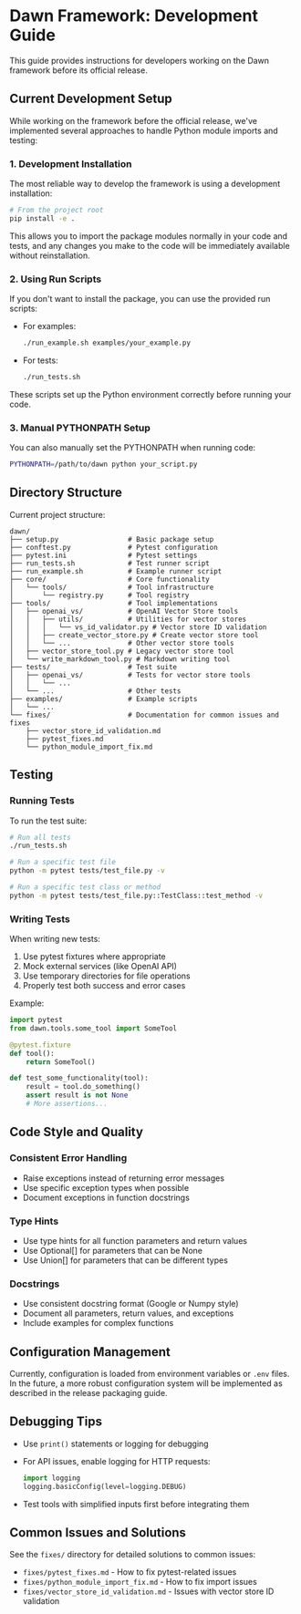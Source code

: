 # Dawn Framework: Development Guide

This guide provides instructions for developers working on the Dawn framework before its official release.

## Current Development Setup

While working on the framework before the official release, we've implemented several approaches to handle Python module imports and testing:

### 1. Development Installation

The most reliable way to develop the framework is using a development installation:

```bash
# From the project root
pip install -e .
```

This allows you to import the package modules normally in your code and tests, and any changes you make to the code will be immediately available without reinstallation.

### 2. Using Run Scripts

If you don't want to install the package, you can use the provided run scripts:

* For examples:
  ```bash
  ./run_example.sh examples/your_example.py
  ```

* For tests:
  ```bash
  ./run_tests.sh
  ```

These scripts set up the Python environment correctly before running your code.

### 3. Manual PYTHONPATH Setup

You can also manually set the PYTHONPATH when running code:

```bash
PYTHONPATH=/path/to/dawn python your_script.py
```

## Directory Structure

Current project structure:

```
dawn/
├── setup.py                 # Basic package setup
├── conftest.py              # Pytest configuration
├── pytest.ini               # Pytest settings
├── run_tests.sh             # Test runner script
├── run_example.sh           # Example runner script
├── core/                    # Core functionality
│   └── tools/               # Tool infrastructure
│       └── registry.py      # Tool registry
├── tools/                   # Tool implementations
│   ├── openai_vs/           # OpenAI Vector Store tools
│   │   ├── utils/           # Utilities for vector stores
│   │   │   └── vs_id_validator.py # Vector store ID validation
│   │   ├── create_vector_store.py # Create vector store tool
│   │   └── ...              # Other vector store tools
│   ├── vector_store_tool.py # Legacy vector store tool
│   └── write_markdown_tool.py # Markdown writing tool
├── tests/                   # Test suite
│   ├── openai_vs/           # Tests for vector store tools
│   │   └── ...
│   └── ...                  # Other tests
├── examples/                # Example scripts
│   └── ...
└── fixes/                   # Documentation for common issues and fixes
    ├── vector_store_id_validation.md
    ├── pytest_fixes.md
    └── python_module_import_fix.md
```

## Testing

### Running Tests

To run the test suite:

```bash
# Run all tests
./run_tests.sh

# Run a specific test file
python -m pytest tests/test_file.py -v

# Run a specific test class or method
python -m pytest tests/test_file.py::TestClass::test_method -v
```

### Writing Tests

When writing new tests:

1. Use pytest fixtures where appropriate
2. Mock external services (like OpenAI API)
3. Use temporary directories for file operations
4. Properly test both success and error cases

Example:

```python
import pytest
from dawn.tools.some_tool import SomeTool

@pytest.fixture
def tool():
    return SomeTool()

def test_some_functionality(tool):
    result = tool.do_something()
    assert result is not None
    # More assertions...
```

## Code Style and Quality

### Consistent Error Handling

- Raise exceptions instead of returning error messages
- Use specific exception types when possible
- Document exceptions in function docstrings

### Type Hints

- Use type hints for all function parameters and return values
- Use Optional[] for parameters that can be None
- Use Union[] for parameters that can be different types

### Docstrings

- Use consistent docstring format (Google or Numpy style)
- Document all parameters, return values, and exceptions
- Include examples for complex functions

## Configuration Management

Currently, configuration is loaded from environment variables or `.env` files. In the future, a more robust configuration system will be implemented as described in the release packaging guide.

## Debugging Tips

- Use `print()` statements or logging for debugging
- For API issues, enable logging for HTTP requests:
  ```python
  import logging
  logging.basicConfig(level=logging.DEBUG)
  ```
  
- Test tools with simplified inputs first before integrating them

## Common Issues and Solutions

See the `fixes/` directory for detailed solutions to common issues:

- `fixes/pytest_fixes.md` - How to fix pytest-related issues
- `fixes/python_module_import_fix.md` - How to fix import issues
- `fixes/vector_store_id_validation.md` - Issues with vector store ID validation 